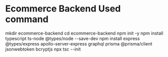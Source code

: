 # Ecommerce Backend Used command
mkdir ecommerce-backend
cd ecommerce-backend
npm init -y
npm install typescript ts-node @types/node --save-dev
npm install express @types/express apollo-server-express graphql prisma @prisma/client jsonwebtoken bcryptjs
npx tsc --init